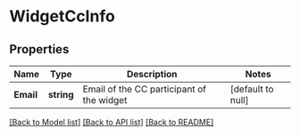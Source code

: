 # WidgetCcInfo

## Properties
Name | Type | Description | Notes
------------ | ------------- | ------------- | -------------
**Email** | **string** | Email of the CC participant of the widget | [default to null]

[[Back to Model list]](../README.md#documentation-for-models) [[Back to API list]](../README.md#documentation-for-api-endpoints) [[Back to README]](../README.md)


